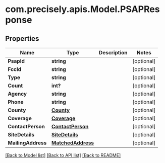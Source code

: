 # com.precisely.apis.Model.PSAPResponse
## Properties

Name | Type | Description | Notes
------------ | ------------- | ------------- | -------------
**PsapId** | **string** |  | [optional] 
**FccId** | **string** |  | [optional] 
**Type** | **string** |  | [optional] 
**Count** | **int?** |  | [optional] 
**Agency** | **string** |  | [optional] 
**Phone** | **string** |  | [optional] 
**County** | [**County**](County.md) |  | [optional] 
**Coverage** | [**Coverage**](Coverage.md) |  | [optional] 
**ContactPerson** | [**ContactPerson**](ContactPerson.md) |  | [optional] 
**SiteDetails** | [**SiteDetails**](SiteDetails.md) |  | [optional] 
**MailingAddress** | [**MatchedAddress**](MatchedAddress.md) |  | [optional] 

[[Back to Model list]](../README.md#documentation-for-models) [[Back to API list]](../README.md#documentation-for-api-endpoints) [[Back to README]](../README.md)

